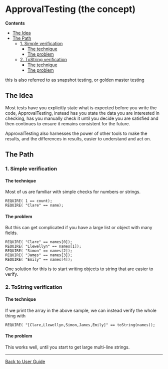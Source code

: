 <a id="top"></a>

# ApprovalTesting (the concept)

**Contents**
<!-- vscode-markdown-toc -->
* [The Idea](#TheIdea)
* [The Path](#ThePath)
	* [1. Simple verification](#Simpleverification)
		* [The technique](#Thetechnique)
		* [The problem](#Theproblem)
	* [2. ToString verification](#ToStringverification)
		* [The technique](#Thetechnique-1)
		* [The problem](#Theproblem-1)

<!-- vscode-markdown-toc-config
	numbering=false
	autoSave=true
	/vscode-markdown-toc-config -->
<!-- /vscode-markdown-toc -->

this is also referred to as snapshot testing, or golden master testing

## <a name='TheIdea'></a>The Idea
Most tests have you explicitly state what is expected before you write the code,
ApprovalTesting, instead has you state the data you are interested in checking,
has you manually check it until you decide you are satisfied and then continues
to ensure it remains consistent for the future.

ApprovalTesting also harnesses the power of other tools to make
the results, and the differences in results, easier to understand and act on.



## <a name='ThePath'></a>The Path

### <a name='Simpleverification'></a>1. Simple verification

#### <a name='Thetechnique'></a>The technique

Most of us are familiar with simple checks for numbers or strings.
```
REQUIRE( 1 == count);
REQUIRE( "Clare" == name);
```

#### <a name='Theproblem'></a>The problem
But this can get complicated if you have a large list or object with many fields.
```
REQUIRE( "Clare" == names[0]);
REQUIRE( "Llewellyn" == names[1]);
REQUIRE( "Simon" == names[2]);
REQUIRE( "James" == names[3]);
REQUIRE( "Emily" == names[4]);
```

One solution for this is to start writing objects to string that are easier to verify.

### <a name='ToStringverification'></a>2. ToString verification

#### <a name='Thetechnique-1'></a>The technique

If we print the array in the above sample, we can instead verify the whole thing with
```
REQUIRE( "[Clare,Llewellyn,Simon,James,Emily]" == toString(names));
```

#### <a name='Theproblem-1'></a>The problem
This works well, until you start to get large multi-line strings.


---

[Back to User Guide](README.md#top)
